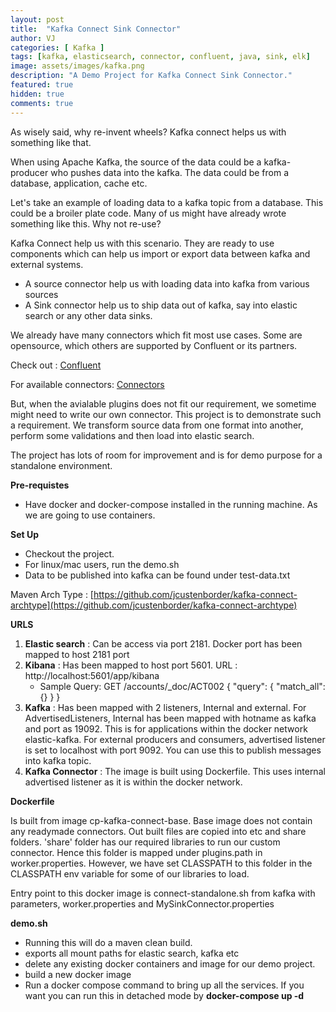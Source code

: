 ```yaml
---
layout: post
title:  "Kafka Connect Sink Connector"
author: VJ
categories: [ Kafka ]
tags: [kafka, elasticsearch, connector, confluent, java, sink, elk]
image: assets/images/kafka.png
description: "A Demo Project for Kafka Connect Sink Connector."
featured: true
hidden: true
comments: true
---
```

As wisely said, why re-invent wheels? Kafka connect helps us with something like that.

When using Apache Kafka, the source of the data could be a kafka-producer who pushes data into the kafka. The data could be from a database, application, cache etc. 

Let's take an example of loading data to a kafka topic from a database. This could be a broiler plate code. Many of us might have already wrote something like this. Why not re-use?

Kafka Connect help us with this scenario. They are ready to use components which can help us import or export data between kafka and external systems.

- A source connector help us with loading data into kafka from various sources
- A Sink connector help us to ship data out of kafka, say into elastic search or any other data sinks.


We already have many connectors which fit most use cases. Some are opensource, which others are supported by Confluent or its partners. 

Check out : [Confluent](https://docs.confluent.io/current/connect/index.html)

For available connectors: [Connectors](https://www.confluent.io/hub/?_ga=2.61129070.312483398.1596463018-44691259.1595303352)

But, when the avialable plugins does not fit our requirement, we sometime might need to write our own connector. This project is to demonstrate such a requirement. We transform source data from one format into another, perform some validations and then load into elastic search.

The project has lots of room for improvement and is for demo purpose for a standalone environment.

**Pre-requistes**

- Have docker and docker-compose installed in the running machine. As we are going to use containers.

**Set Up**

- Checkout the project.
- For linux/mac users, run the demo.sh
- Data to be published into kafka can be found under test-data.txt


Maven Arch Type : [https://github.com/jcustenborder/kafka-connect-archtype](https://github.com/jcustenborder/kafka-connect-archtype)


**URLS**

1. **Elastic search** : Can be access via port 2181. Docker port has been mapped to host 2181 port
2. **Kibana** : Has been mapped to host port 5601. URL :  http://localhost:5601/app/kibana
    - Sample Query: 
        GET /accounts/_doc/ACT002
        {
            "query": {
            "match_all": {}
            }
        }
3. **Kafka** : Has been mapped with 2 listeners, Internal and external. For AdvertisedListeners, Internal has been mapped with hotname as kafka and port as 19092. This is for applications within the docker network elastic-kafka. For external producers and consumers, advertised listener is set to localhost with port 9092. You can use this to publish messages into kafka topic.
4. **Kafka Connector** : The image is built using Dockerfile. This uses internal advertised listener as it is within the docker network. 


**Dockerfile**

Is built from image cp-kafka-connect-base. Base image does not contain any readymade connectors. Out built files are copied into etc and share folders. 'share' folder has our required libraries to run our custom connector. Hence this folder is mapped under plugins.path in worker.properties. However, we have set CLASSPATH to this folder in the CLASSPATH env variable for some of our libraries to load.

Entry point to this docker image is connect-standalone.sh from kafka with parameters, worker.properties and MySinkConnector.properties


**demo.sh**

- Running this will do a maven clean build.
- exports all mount paths for elastic search, kafka etc
- delete any existing docker containers and image for our demo project.
- build a new docker image
- Run a docker compose command to bring up all the services. If you want you can run this in detached mode by **docker-compose up -d**

